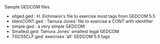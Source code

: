 Sample GEDCOM files

- allged.ged : H. Eichmann's file to exercise most tags from GEDCOM 5.5
- IdentCONT.ged : Tamura Jones' file to exercise a CONT with identifier
- simple.ged : a very simple GEDCOM
- Smallest.ged: Tamura Jones' smallest legal GEDCOM
- TGC55CLF.ged: exercises 'all' GEDCOM 5.5 tags
